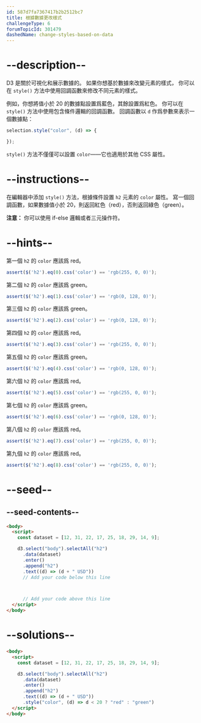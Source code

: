 ```yaml
---
id: 587d7fa7367417b2b2512bc7
title: 根據數據更改樣式
challengeType: 6
forumTopicId: 301479
dashedName: change-styles-based-on-data
---
```


# --description--

D3 是關於可視化和展示數據的。 如果你想基於數據來改變元素的樣式， 你可以在 `style()` 方法中使用回調函數來修改不同元素的樣式。

例如，你想將值小於 20 的數據點設置爲藍色，其餘設置爲紅色。 你可以在 `style()` 方法中使用包含條件邏輯的回調函數。 回調函數以 `d` 作爲參數來表示一個數據點：

```js
selection.style("color", (d) => {

});
```

`style()` 方法不僅僅可以設置 `color`——它也適用於其他 CSS 屬性。

# --instructions--

在編輯器中添加 `style()` 方法，根據條件設置 `h2` 元素的 `color` 屬性。 寫一個回調函數，如果數據值小於 20，則返回紅色（red），否則返回綠色（green）。

**注意：** 你可以使用 if-else 邏輯或者三元操作符。

# --hints--

第一個 `h2` 的 `color` 應該爲 red。

```js
assert($('h2').eq(0).css('color') == 'rgb(255, 0, 0)');
```

第二個 `h2` 的 `color` 應該爲 green。

```js
assert($('h2').eq(1).css('color') == 'rgb(0, 128, 0)');
```

第三個 `h2` 的 `color` 應該爲 green。

```js
assert($('h2').eq(2).css('color') == 'rgb(0, 128, 0)');
```

第四個 `h2` 的 `color` 應該爲 red。

```js
assert($('h2').eq(3).css('color') == 'rgb(255, 0, 0)');
```

第五個 `h2` 的 `color` 應該爲 green。

```js
assert($('h2').eq(4).css('color') == 'rgb(0, 128, 0)');
```

第六個 `h2` 的 `color` 應該爲 red。

```js
assert($('h2').eq(5).css('color') == 'rgb(255, 0, 0)');
```

第七個 `h2` 的 `color` 應該爲 green。

```js
assert($('h2').eq(6).css('color') == 'rgb(0, 128, 0)');
```

第八個 `h2` 的 `color` 應該爲 red。

```js
assert($('h2').eq(7).css('color') == 'rgb(255, 0, 0)');
```

第九個 `h2` 的 `color` 應該爲 red。

```js
assert($('h2').eq(8).css('color') == 'rgb(255, 0, 0)');
```

# --seed--

## --seed-contents--

```html
<body>
  <script>
    const dataset = [12, 31, 22, 17, 25, 18, 29, 14, 9];

    d3.select("body").selectAll("h2")
      .data(dataset)
      .enter()
      .append("h2")
      .text((d) => (d + " USD"))
      // Add your code below this line



      // Add your code above this line
  </script>
</body>
```

# --solutions--

```html
<body>
  <script>
    const dataset = [12, 31, 22, 17, 25, 18, 29, 14, 9];

    d3.select("body").selectAll("h2")
      .data(dataset)
      .enter()
      .append("h2")
      .text((d) => (d + " USD"))
      .style("color", (d) => d < 20 ? "red" : "green")
  </script>
</body>
```
